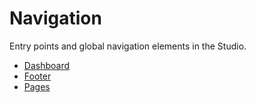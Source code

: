 # Navigation

Entry points and global navigation elements in the Studio.

- [Dashboard](./dashboard.md)
- [Footer](./footer.md)
- [Pages](./pages.md)

